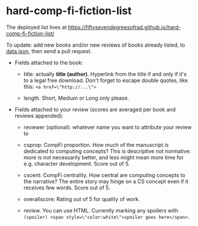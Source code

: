 # hard-comp-fi-fiction-list 

The deployed list lives at https://fiftysevendegreesofrad.github.io/hard-comp-fi-fiction-list/

To update: add new books and/or new reviews of books already listed, to [data.json](data.json), then send a pull request. 

* Fields attached to the book:

  * title: actually **title (author)**. Hyperlink from the title if and only if it's to a legal free download. Don't forget to escape double quotes, like this: `<a href=\"http://...\">`

  * length. Short, Medium or Long only please.
  
* Fields attached to your review (scores are averaged per book and reviews appended):

  * reviewer (optional): whatever name you want to attribute your review to
  
  * csprop: CompFi proportion. How much of the manuscript is dedicated to computing concepts? This is descriptive not normative: more is not necessarily better, and less might mean more time for e.g. character development. Score out of 5.
  
  * cscent: CompFi centrality. How central are computing concepts to the narrative? The entire story may hinge on a CS concept even if it receives few words. Score out of 5.

  * overallscore: Rating out of 5 for quality of work.
  
  * review. You can use HTML. Currently marking any spoilers with `(spoiler) <span style=\"color:white\">spoiler goes here</span>`.
  
